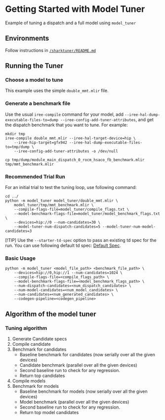 # Getting Started with Model Tuner

Example of tuning a dispatch and a full model using `model_tuner`

## Environments
Follow instructions in [`/sharktuner/README.md`](../README.md)

## Running the Tuner

### Choose a model to tune
This example uses the simple `double_mmt.mlir` file.

### Generate a benchmark file
Use the usual `iree-compile` command for your model, add
`--iree-hal-dump-executable-files-to=dump --iree-config-add-tuner-attributes`,
and get the dispatch benchmark that you want to tune. For example:

```shell
mkdir tmp
iree-compile double_mmt.mlir --iree-hal-target-device=hip \
    --iree-hip-target=gfx942 --iree-hal-dump-executable-files-to=tmp/dump \
    --iree-config-add-tuner-attributes -o /dev/null

cp tmp/dump/module_main_dispatch_0_rocm_hsaco_fb_benchmark.mlir tmp/mmt_benchmark.mlir
```

### Recommended Trial Run
For an initial trial to test the tuning loop, use following command:

```shell
cd ../
python -m model_tuner model_tuner/double_mmt.mlir \
    model_tuner/tmp/mmt_benchmark.mlir \
    --compile-flags-file=model_tuner/compile_flags.txt \
    --model-benchmark-flags-file=model_tuner/model_benchmark_flags.txt \
    --devices=hip://0 --num-candidates=30 \
    --model-tuner-num-dispatch-candidates=5 --model-tuner-num-model-candidates=3
```

[!TIP]
Use the `--starter-td-spec` option to pass an existing td spec for the run.
You can use following default td spec: [Default Spec](https://github.com/iree-org/iree/blob/main/compiler/plugins/target/ROCM/builtins/tuning/iree_default_tuning_spec_gfx942.mlir).

### Basic Usage

```shell
python -m model_tuner <model_file_path> <benchmark_file_path> \
    --devices=hip://0,hip://1 --num-candidates=1024 \
    --compile-flags-file=<compile_flags_path> \
    --model-benchmark-flags-file=<model_benchmark_flags_path> \
    --num-dispatch-candidates=<num_dispatch_candidates> \
    --num-model-candidates=<num_model_candidates> \
    --num-candidates=<num_generated_candidates> \
    --codegen-pipeline=<codegen_pipeline>
```

## Algorithm of the model tuner
### Tuning algorithm
1. Generate Candidate specs
2. Compile candidate
3. Benchmark for candidates
    - Baseline benchmark for candidates (now serially over all the given devices)
    - Candidate benchmark (parallel over all the given devices)
    - Second baseline run to check for any regression.
    - Return top candidates
4. Compile models
5. Benchmark for models
    - Baseline benchmark for models (now serially over all the given devices)
    - Model benchmark (parallel over all the given devices)
    - Second baseline run to check for any regression.
    - Return top model candidates
